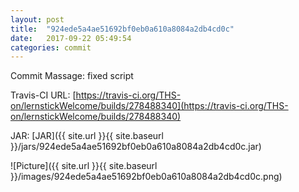 ```yaml
---
layout: post
title:  "924ede5a4ae51692bf0eb0a610a8084a2db4cd0c"
date:   2017-09-22 05:49:54
categories: commit
---
```


Commit Massage: fixed script  

Travis-CI URL: [https://travis-ci.org/THS-on/lernstickWelcome/builds/278488340](https://travis-ci.org/THS-on/lernstickWelcome/builds/278488340)

JAR: [JAR]({{ site.url }}{{ site.baseurl }}/jars/924ede5a4ae51692bf0eb0a610a8084a2db4cd0c.jar)

![Picture]({{ site.url }}{{ site.baseurl }}/images/924ede5a4ae51692bf0eb0a610a8084a2db4cd0c.png)

